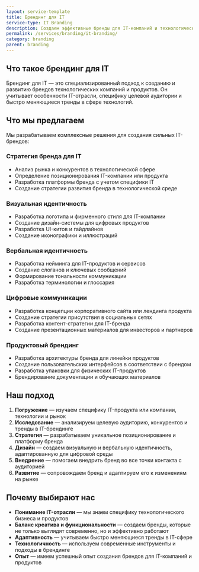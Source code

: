 ```yaml
---
layout: service-template
title: Брендинг для IT
service-type: IT Branding
description: Создаем эффективные бренды для IT-компаний и технологических продуктов, учитывая специфику отрасли и особенности целевой аудитории.
permalink: /services/branding/it-branding/
category: branding
parent: branding
---
```


## Что такое брендинг для IT

Брендинг для IT — это специализированный подход к созданию и развитию брендов технологических компаний и продуктов. Он учитывает особенности IT-отрасли, специфику целевой аудитории и быстро меняющиеся тренды в сфере технологий.

## Что мы предлагаем

Мы разрабатываем комплексные решения для создания сильных IT-брендов:

### Стратегия бренда для IT

- Анализ рынка и конкурентов в технологической сфере
- Определение позиционирования IT-компании или продукта
- Разработка платформы бренда с учетом специфики IT
- Создание стратегии развития бренда в технологической среде

### Визуальная идентичность

- Разработка логотипа и фирменного стиля для IT-компании
- Создание дизайн-системы для цифровых продуктов
- Разработка UI-китов и гайдлайнов
- Создание иконографики и иллюстраций

### Вербальная идентичность

- Разработка нейминга для IT-продуктов и сервисов
- Создание слоганов и ключевых сообщений
- Формирование тональности коммуникации
- Разработка терминологии и глоссария

### Цифровые коммуникации

- Разработка концепции корпоративного сайта или лендинга продукта
- Создание стратегии присутствия в социальных сетях
- Разработка контент-стратегии для IT-бренда
- Создание презентационных материалов для инвесторов и партнеров

### Продуктовый брендинг

- Разработка архитектуры бренда для линейки продуктов
- Создание пользовательских интерфейсов в соответствии с брендом
- Разработка упаковки для физических IT-продуктов
- Брендирование документации и обучающих материалов

## Наш подход

1. **Погружение** — изучаем специфику IT-продукта или компании, технологии и рынок
2. **Исследование** — анализируем целевую аудиторию, конкурентов и тренды в IT-брендинге
3. **Стратегия** — разрабатываем уникальное позиционирование и платформу бренда
4. **Дизайн** — создаем визуальную и вербальную идентичность, адаптированную для цифровой среды
5. **Внедрение** — помогаем внедрить бренд во все точки контакта с аудиторией
6. **Развитие** — сопровождаем бренд и адаптируем его к изменениям на рынке

## Почему выбирают нас

- **Понимание IT-отрасли** — мы знаем специфику технологического бизнеса и продуктов
- **Баланс креатива и функциональности** — создаем бренды, которые не только выглядят современно, но и эффективно работают
- **Адаптивность** — учитываем быстро меняющиеся тренды в IT-сфере
- **Технологичность** — используем современные инструменты и подходы в брендинге
- **Опыт** — имеем успешный опыт создания брендов для IT-компаний и продуктов
